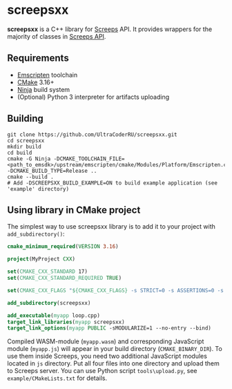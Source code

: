 # screepsxx

**screepsxx** is a C++ library for [Screeps](https://screeps.com) API.
It provides wrappers for the majority of classes in [Screeps API](https://docs.screeps.com/api).

## Requirements
* [Emscripten](https://emscripten.org) toolchain
* [CMake](https://cmake.org) 3.16+
* [Ninja](https://ninja-build.org) build system
* (Optional) Python 3 interpreter for artifacts uploading

## Building
```shell
git clone https://github.com/UltraCoderRU/screepsxx.git
cd screepsxx
mkdir build
cd build
cmake -G Ninja -DCMAKE_TOOLCHAIN_FILE=<path_to_emsdk>/upstream/emscripten/cmake/Modules/Platform/Emscripten.cmake -DCMAKE_BUILD_TYPE=Release ..
cmake --build .
# Add -DSCREEPSXX_BUILD_EXAMPLE=ON to build example application (see 'example' directory)
```

## Using library in CMake project
The simplest way to use screepsxx library is to add it to your project with `add_subdirectory()`:
```cmake
cmake_minimum_required(VERSION 3.16)

project(MyProject CXX)

set(CMAKE_CXX_STANDARD 17)
set(CMAKE_CXX_STANDARD_REQUIRED TRUE)

set(CMAKE_CXX_FLAGS "${CMAKE_CXX_FLAGS} -s STRICT=0 -s ASSERTIONS=0 -s ALLOW_MEMORY_GROWTH=1 -s ENVIRONMENT=shell -s MALLOC=emmalloc --cache ${CMAKE_BINARY_DIR}/cache")

add_subdirectory(screepsxx)

add_executable(myapp loop.cpp)
target_link_libraries(myapp screepsxx)
target_link_options(myapp PUBLIC -sMODULARIZE=1 --no-entry --bind)
```

Compiled WASM-module (`myapp.wasm`) and corresponding JavaScript module (`myapp.js`) will appear in your build directory (`CMAKE_BINARY_DIR`).
To use them inside Screeps, you need two additional JavaScript modules located in `js` directory.
Put all four files into one directory and upload them to Screeps server.
You can use Python script `tools\upload.py`, see `example/CMakeLists.txt` for details.
